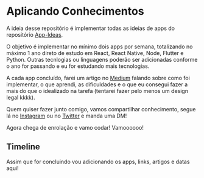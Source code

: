 # Aplicando Conhecimentos

A ideia desse repositório é implementar todas as ideias de apps do repositório [App-Ideas](https://github.com/florinpop17/app-ideas).

O objetivo é implementar no mínimo dois apps por semana, totalizando no máximo 1 ano direto de estudo em React, React Native, Node, Flutter e Python. Outras tecnlogias ou linguagens poderão ser adicionadas conforme o ano for passando e eu for estudando mais tecnologias.

A cada app concluído, farei um artigo no [Medium](https://medium.com/@gabrielf.dev) falando sobre como foi implementar, o que aprendi, as dificuldades e o que eu consegui fazer a mais do que o idealizado na tarefa (tentarei fazer pelo menos um design legal kkkk).

Quem quiser fazer junto comigo, vamos compartilhar conhecimento, segue lá no [Instagram](https://www.instagram.com/gabrielf.dev/) ou no [Twitter](https://twitter.com/gabrielf_dev) e manda uma DM!

Agora chega de enrolação e vamo codar! Vamoooooo!

## Timeline

Assim que for concluindo vou adicionando os apps, links, artigos e datas aqui!